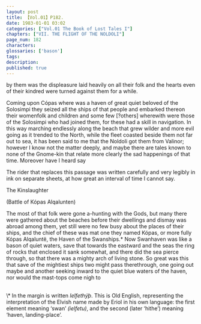 ```yaml
---
layout: post
title: 【Vol.01】P182.
date: 1983-01-01 03:02
categories: ["Vol.01 The Book of Lost Tales I"]
chapters: ["VII. THE FLIGHT OF THE NOLDOLI"]
page_num: 182
characters: 
glossaries: ['bason']
tags: 
description: 
published: true
---
```


<p style="text-indent: 0;">
by them was the displeasure laid heavily on all their folk and the hearts even of their kindred were turned against them for a while.
</p>

Coming upon Cópas where was a haven of great quiet beloved of the Solosimpi they seized all the ships of that people and embarked thereon their womenfolk and children and some few [?others] wherewith were those of the Solosimpi who had joined them, for these had a skill in navigation. In this way marching endlessly along the beach that grew wilder and more evil going as it trended to the North, while the fleet coasted beside them not far out to sea, it has been said to me that the Noldoli got them from Valinor; however I know not the matter deeply, and maybe there are tales known to none of the Gnome-kin that relate more clearly the sad happenings of that time. Moreover have I heard say

The rider that replaces this passage was written carefully and very legibly in ink on separate sheets, at how great an interval of time I cannot say.

The Kinslaughter

(Battle of Kópas Alqalunten)

The most of that folk were gone a-hunting with the Gods, but many there were gathered about the beaches before their dwellings and dismay was abroad among them, yet still were no few busy about the places of their ships, and the chief of these was mat one they named Kópas, or more fully Kópas Alqaluntë, the Haven of the Swanships.\* Now Swanhaven was like a bason of quiet waters, save that towards the eastward and the seas the ring of rocks that enclosed it sank somewhat, and there did the sea pierce through, so that there was a mighty arch of living stone. So great was this that save of the mightiest ships two might pass therethrough, one going out maybe and another seeking inward to the quiet blue waters of the haven, nor would the mast-tops come nigh to

<BR>
\* In the margin is written <I>lelfethýþ</I>. This is Old English, representing the interpretation of the Elvish name made by Eriol in his own language: the first element meaning ‘swan’ <I>(ielfetu)</I>, and the second (later ‘hithe’) meaning ‘haven, landing-place’.

